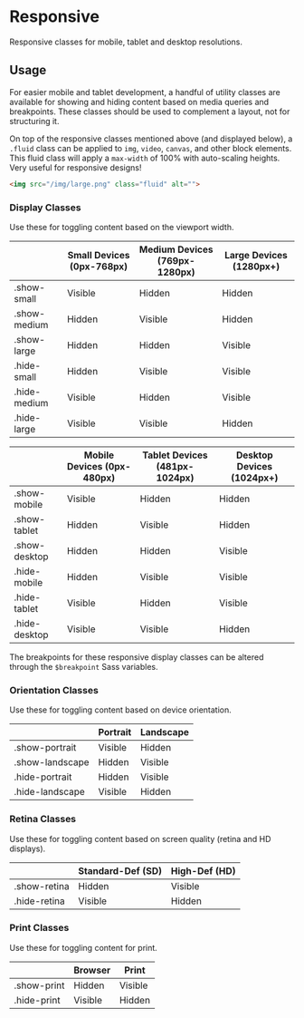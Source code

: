 # Responsive #

Responsive classes for mobile, tablet and desktop resolutions.

## Usage ##

For easier mobile and tablet development, a handful of utility classes are available
for showing and hiding content based on media queries and breakpoints.
These classes should be used to complement a layout, not for structuring it.

On top of the responsive classes mentioned above (and displayed below), a `.fluid`
class can be applied to `img`, `video`, `canvas`, and other block elements.
This fluid class will apply a `max-width` of 100% with auto-scaling heights.
Very useful for responsive designs!

```html
<img src="/img/large.png" class="fluid" alt="">
```

### Display Classes ###

Use these for toggling content based on the viewport width.

<table class="table data-table">
    <thead>
        <tr>
            <th> </th>
            <th>Small Devices (0px-768px)</th>
            <th>Medium Devices (769px-1280px)</th>
            <th>Large Devices (1280px+)</th>
        </tr>
    </thead>
    <tbody>
        <tr>
            <td>.show-small</td>
            <td class="is-success">Visible</td>
            <td>Hidden</td>
            <td>Hidden</td>
        </tr>
        <tr>
            <td>.show-medium</td>
            <td>Hidden</td>
            <td class="is-success">Visible</td>
            <td>Hidden</td>
        </tr>
        <tr>
            <td>.show-large</td>
            <td>Hidden</td>
            <td>Hidden</td>
            <td class="is-success">Visible</td>
        </tr>
        <tr>
            <td>.hide-small</td>
            <td>Hidden</td>
            <td class="is-success">Visible</td>
            <td class="is-success">Visible</td>
        </tr>
        <tr>
            <td>.hide-medium</td>
            <td class="is-success">Visible</td>
            <td>Hidden</td>
            <td class="is-success">Visible</td>
        </tr>
        <tr>
            <td>.hide-large</td>
            <td class="is-success">Visible</td>
            <td class="is-success">Visible</td>
            <td>Hidden</td>
        </tr>
    </tbody>
</table>

<table class="table data-table">
    <thead>
        <tr>
            <th> </th>
            <th>Mobile Devices (0px-480px)</th>
            <th>Tablet Devices (481px-1024px)</th>
            <th>Desktop Devices (1024px+)</th>
        </tr>
    </thead>
    <tbody>
        <tr>
            <td>.show-mobile</td>
            <td class="is-success">Visible</td>
            <td>Hidden</td>
            <td>Hidden</td>
        </tr>
        <tr>
            <td>.show-tablet</td>
            <td>Hidden</td>
            <td class="is-success">Visible</td>
            <td>Hidden</td>
        </tr>
        <tr>
            <td>.show-desktop</td>
            <td>Hidden</td>
            <td>Hidden</td>
            <td class="is-success">Visible</td>
        </tr>
        <tr>
            <td>.hide-mobile</td>
            <td>Hidden</td>
            <td class="is-success">Visible</td>
            <td class="is-success">Visible</td>
        </tr>
        <tr>
            <td>.hide-tablet</td>
            <td class="is-success">Visible</td>
            <td>Hidden</td>
            <td class="is-success">Visible</td>
        </tr>
        <tr>
            <td>.hide-desktop</td>
            <td class="is-success">Visible</td>
            <td class="is-success">Visible</td>
            <td>Hidden</td>
        </tr>
    </tbody>
</table>

<div class="notice is-info">
    The breakpoints for these responsive display classes
    can be altered through the <code>$breakpoint</code> Sass variables.
</div>

### Orientation Classes ###

Use these for toggling content based on device orientation.

<table class="table data-table">
    <thead>
        <tr>
            <th> </th>
            <th>Portrait</th>
            <th>Landscape</th>
        </tr>
    </thead>
    <tbody>
        <tr>
            <td>.show-portrait</td>
            <td class="is-success">Visible</td>
            <td>Hidden</td>
        </tr>
        <tr>
            <td>.show-landscape</td>
            <td>Hidden</td>
            <td class="is-success">Visible</td>
        </tr>
        <tr>
            <td>.hide-portrait</td>
            <td>Hidden</td>
            <td class="is-success">Visible</td>
        </tr>
        <tr>
            <td>.hide-landscape</td>
            <td class="is-success">Visible</td>
            <td>Hidden</td>
        </tr>
    </tbody>
</table>

### Retina Classes ###

Use these for toggling content based on screen quality (retina and HD displays).

<table class="table data-table">
    <thead>
        <tr>
            <th> </th>
            <th>Standard-Def (SD)</th>
            <th>High-Def (HD)</th>
        </tr>
    </thead>
    <tbody>
        <tr>
            <td>.show-retina</td>
            <td>Hidden</td>
            <td class="is-success">Visible</td>
        </tr>
        <tr>
            <td>.hide-retina</td>
            <td class="is-success">Visible</td>
            <td>Hidden</td>
        </tr>
    </tbody>
</table>

### Print Classes ###

Use these for toggling content for print.

<table class="table data-table">
    <thead>
        <tr>
            <th> </th>
            <th>Browser</th>
            <th>Print</th>
        </tr>
    </thead>
    <tbody>
        <tr>
            <td>.show-print</td>
            <td>Hidden</td>
            <td class="is-success">Visible</td>
        </tr>
        <tr>
            <td>.hide-print</td>
            <td class="is-success">Visible</td>
            <td>Hidden</td>
        </tr>
    </tbody>
</table>